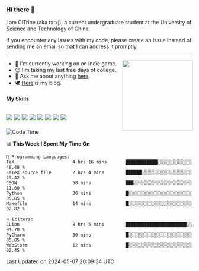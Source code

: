 ### Hi there 👋

I am CiTrine (aka txtxj), a current undergraduate student at the University of Science and Technology of China.

If you encounter any issues with my code, please create an issue instead of sending me an email so that I can address it promptly.

---

<img align="right" height="190" src="http://github-profile-summary-cards.vercel.app/api/cards/stats?username=txtxj&theme=vue">

- 🌱 I'm currently working on an indie game.
- 😉 I'm taking my last free days of college.
- 💬 Ask me about anything [here](https://github.com/txtxj/txtxj/issues).
- 🕊️ [Here](https://txtxj.top) is my blog.

#### My Skills

![](https://img.shields.io/badge/Unity-000000?logo=unity&logoColor=fff)
![](https://img.shields.io/badge/C%23-239120?logo=csharp&logoColor=fff)
![](https://img.shields.io/badge/Python-3e74a2?logo=python&logoColor=fff)
![](https://img.shields.io/badge/C++-65318e?logo=cplusplus&logoColor=fff)
![](https://img.shields.io/badge/C-5654a2?logo=c&logoColor=fff)
![](https://img.shields.io/badge/Vue-4FC08D?logo=vuedotjs&logoColor=fff)
![](https://img.shields.io/badge/Blender-f5792a?logo=blender&logoColor=fff)
![](https://img.shields.io/badge/MS%20SQL-cc2927?logo=microsoftsqlserver&logoColor=fff)
---

<!--START_SECTION:waka-->
![Code Time](http://img.shields.io/badge/Code%20Time-1%2C796%20hrs%2027%20mins-blue)

📊 **This Week I Spent My Time On** 

```text
💬 Programming Languages: 
TeX                      4 hrs 16 mins       ████████████░░░░░░░░░░░░░   48.48 % 
LaTeX source file        2 hrs 4 mins        ██████░░░░░░░░░░░░░░░░░░░   23.42 % 
JSON                     58 mins             ███░░░░░░░░░░░░░░░░░░░░░░   11.00 % 
Python                   30 mins             █░░░░░░░░░░░░░░░░░░░░░░░░   05.85 % 
Makefile                 14 mins             █░░░░░░░░░░░░░░░░░░░░░░░░   02.82 % 

🔥 Editors: 
CLion                    8 hrs 5 mins        ███████████████████████░░   91.70 % 
PyCharm                  30 mins             █░░░░░░░░░░░░░░░░░░░░░░░░   05.85 % 
WebStorm                 12 mins             █░░░░░░░░░░░░░░░░░░░░░░░░   02.45 % 
```


 Last Updated on 2024-05-07 20:09:34 UTC
<!--END_SECTION:waka-->
